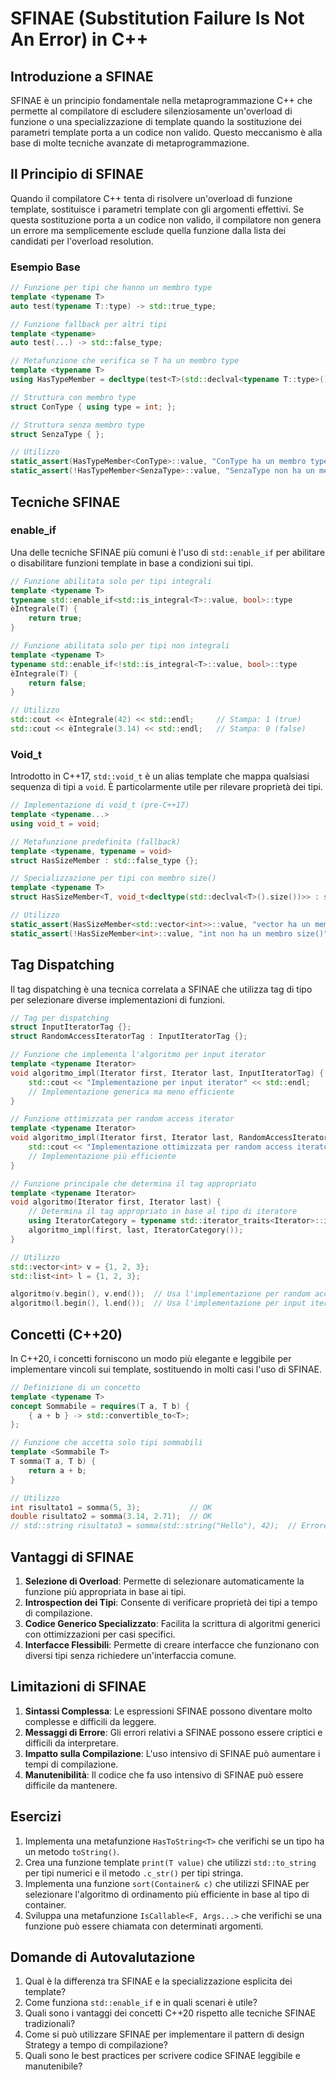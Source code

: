 # SFINAE (Substitution Failure Is Not An Error) in C++

## Introduzione a SFINAE

SFINAE è un principio fondamentale nella metaprogrammazione C++ che permette al compilatore di escludere silenziosamente un'overload di funzione o una specializzazione di template quando la sostituzione dei parametri template porta a un codice non valido. Questo meccanismo è alla base di molte tecniche avanzate di metaprogrammazione.

## Il Principio di SFINAE

Quando il compilatore C++ tenta di risolvere un'overload di funzione template, sostituisce i parametri template con gli argomenti effettivi. Se questa sostituzione porta a un codice non valido, il compilatore non genera un errore ma semplicemente esclude quella funzione dalla lista dei candidati per l'overload resolution.

### Esempio Base

```cpp
// Funzione per tipi che hanno un membro type
template <typename T>
auto test(typename T::type) -> std::true_type;

// Funzione fallback per altri tipi
template <typename>
auto test(...) -> std::false_type;

// Metafunzione che verifica se T ha un membro type
template <typename T>
using HasTypeMember = decltype(test<T>(std::declval<typename T::type>()));

// Struttura con membro type
struct ConType { using type = int; };

// Struttura senza membro type
struct SenzaType { };

// Utilizzo
static_assert(HasTypeMember<ConType>::value, "ConType ha un membro type");
static_assert(!HasTypeMember<SenzaType>::value, "SenzaType non ha un membro type");
```

## Tecniche SFINAE

### enable_if

Una delle tecniche SFINAE più comuni è l'uso di `std::enable_if` per abilitare o disabilitare funzioni template in base a condizioni sui tipi.

```cpp
// Funzione abilitata solo per tipi integrali
template <typename T>
typename std::enable_if<std::is_integral<T>::value, bool>::type
èIntegrale(T) {
    return true;
}

// Funzione abilitata solo per tipi non integrali
template <typename T>
typename std::enable_if<!std::is_integral<T>::value, bool>::type
èIntegrale(T) {
    return false;
}

// Utilizzo
std::cout << èIntegrale(42) << std::endl;     // Stampa: 1 (true)
std::cout << èIntegrale(3.14) << std::endl;   // Stampa: 0 (false)
```

### Void_t

Introdotto in C++17, `std::void_t` è un alias template che mappa qualsiasi sequenza di tipi a `void`. È particolarmente utile per rilevare proprietà dei tipi.

```cpp
// Implementazione di void_t (pre-C++17)
template <typename...>
using void_t = void;

// Metafunzione predefinita (fallback)
template <typename, typename = void>
struct HasSizeMember : std::false_type {};

// Specializzazione per tipi con membro size()
template <typename T>
struct HasSizeMember<T, void_t<decltype(std::declval<T>().size())>> : std::true_type {};

// Utilizzo
static_assert(HasSizeMember<std::vector<int>>::value, "vector ha un membro size()");
static_assert(!HasSizeMember<int>::value, "int non ha un membro size()");
```

## Tag Dispatching

Il tag dispatching è una tecnica correlata a SFINAE che utilizza tag di tipo per selezionare diverse implementazioni di funzioni.

```cpp
// Tag per dispatching
struct InputIteratorTag {};
struct RandomAccessIteratorTag : InputIteratorTag {};

// Funzione che implementa l'algoritmo per input iterator
template <typename Iterator>
void algoritmo_impl(Iterator first, Iterator last, InputIteratorTag) {
    std::cout << "Implementazione per input iterator" << std::endl;
    // Implementazione generica ma meno efficiente
}

// Funzione ottimizzata per random access iterator
template <typename Iterator>
void algoritmo_impl(Iterator first, Iterator last, RandomAccessIteratorTag) {
    std::cout << "Implementazione ottimizzata per random access iterator" << std::endl;
    // Implementazione più efficiente
}

// Funzione principale che determina il tag appropriato
template <typename Iterator>
void algoritmo(Iterator first, Iterator last) {
    // Determina il tag appropriato in base al tipo di iteratore
    using IteratorCategory = typename std::iterator_traits<Iterator>::iterator_category;
    algoritmo_impl(first, last, IteratorCategory());
}

// Utilizzo
std::vector<int> v = {1, 2, 3};
std::list<int> l = {1, 2, 3};

algoritmo(v.begin(), v.end());  // Usa l'implementazione per random access iterator
algoritmo(l.begin(), l.end());  // Usa l'implementazione per input iterator
```

## Concetti (C++20)

In C++20, i concetti forniscono un modo più elegante e leggibile per implementare vincoli sui template, sostituendo in molti casi l'uso di SFINAE.

```cpp
// Definizione di un concetto
template <typename T>
concept Sommabile = requires(T a, T b) {
    { a + b } -> std::convertible_to<T>;
};

// Funzione che accetta solo tipi sommabili
template <Sommabile T>
T somma(T a, T b) {
    return a + b;
}

// Utilizzo
int risultato1 = somma(5, 3);           // OK
double risultato2 = somma(3.14, 2.71);  // OK
// std::string risultato3 = somma(std::string("Hello"), 42);  // Errore: non soddisfa il concetto Sommabile
```

## Vantaggi di SFINAE

1. **Selezione di Overload**: Permette di selezionare automaticamente la funzione più appropriata in base ai tipi.
2. **Introspection dei Tipi**: Consente di verificare proprietà dei tipi a tempo di compilazione.
3. **Codice Generico Specializzato**: Facilita la scrittura di algoritmi generici con ottimizzazioni per casi specifici.
4. **Interfacce Flessibili**: Permette di creare interfacce che funzionano con diversi tipi senza richiedere un'interfaccia comune.

## Limitazioni di SFINAE

1. **Sintassi Complessa**: Le espressioni SFINAE possono diventare molto complesse e difficili da leggere.
2. **Messaggi di Errore**: Gli errori relativi a SFINAE possono essere criptici e difficili da interpretare.
3. **Impatto sulla Compilazione**: L'uso intensivo di SFINAE può aumentare i tempi di compilazione.
4. **Manutenibilità**: Il codice che fa uso intensivo di SFINAE può essere difficile da mantenere.

## Esercizi

1. Implementa una metafunzione `HasToString<T>` che verifichi se un tipo ha un metodo `toString()`.
2. Crea una funzione template `print(T value)` che utilizzi `std::to_string` per tipi numerici e il metodo `.c_str()` per tipi stringa.
3. Implementa una funzione `sort(Container& c)` che utilizzi SFINAE per selezionare l'algoritmo di ordinamento più efficiente in base al tipo di container.
4. Sviluppa una metafunzione `IsCallable<F, Args...>` che verifichi se una funzione può essere chiamata con determinati argomenti.

## Domande di Autovalutazione

1. Qual è la differenza tra SFINAE e la specializzazione esplicita dei template?
2. Come funziona `std::enable_if` e in quali scenari è utile?
3. Quali sono i vantaggi dei concetti C++20 rispetto alle tecniche SFINAE tradizionali?
4. Come si può utilizzare SFINAE per implementare il pattern di design Strategy a tempo di compilazione?
5. Quali sono le best practices per scrivere codice SFINAE leggibile e manutenibile?